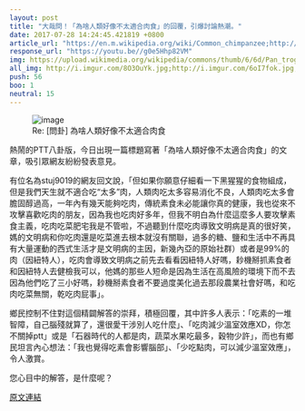 ```yaml
---
layout: post
title: "大哉問！「為啥人類好像不太適合肉食」的回覆，引爆討論熱潮。"
date: 2017-07-28 14:24:45.421819 +0800
article_url: "https://en.m.wikipedia.org/wiki/Common_chimpanzee;http://i.imgur.com/8O3OuYk.jpg;http://i.imgur.com/6oI7fok.jpg;http://i.imgur.com/otRxeol.jpg;http://i.imgur.com/D42ajTU.jpg;http://i.imgur.com/7yuzkLZ.jpg;http://www.natgeomedia.com/news/special/7731"
response_url: "https://youtu.be//g0e5Hhp82VM"
img: https://upload.wikimedia.org/wikipedia/commons/thumb/6/6d/Pan_troglodytes_%28male%29.jpg/1200px-Pan_troglodytes_%28male%29.jpg
all_img: http://i.imgur.com/8O3OuYk.jpg;http://i.imgur.com/6oI7fok.jpg;http://i.imgur.com/otRxeol.jpg;http://i.imgur.com/D42ajTU.jpg;http://i.imgur.com/7yuzkLZ.jpg;http://www.natgeomedia.com/wp-content/uploads/2016/01/grid_2048-1024x510-1.jpg;https://i.ytimg.com/vi/g0e5Hhp82VM/hqdefault.jpg
push: 56
boo: 1
neutral: 15
---
```


<figure>
<img src="https://upload.wikimedia.org/wikipedia/commons/thumb/6/6d/Pan_troglodytes_%28male%29.jpg/1200px-Pan_troglodytes_%28male%29.jpg" alt="image">
<figcaption>
Re: [問卦] 為啥人類好像不太適合肉食
</figcaption>
</figure>



熱鬧的PTT八卦版，今日出現一篇標題寫著「為啥人類好像不太適合肉食」的文章，吸引眾網友紛紛發表意見。

有位名為stuj9019的網友回文說，「但如果你願意仔細看一下黑猩猩的食物組成，但是我們天生就不適合吃“太多”肉，人類肉吃太多容易消化不良，人類肉吃太多會膽固醇過高，一年內有幾天能夠吃肉，傳統素食未必能讓你真的健康，我也從來不攻擊喜歡吃肉的朋友，因為我也吃肉好多年，但我不明白為什麼這麼多人要攻擊素食主義，吃肉吃菜肥宅我是不管啦，不過聽到什麼吃肉導致文明病是真的很好笑，媽的文明病和你吃肉還是吃菜進去根本就沒有關聯，過多的糖、鹽和生活中不再具有大量運動的西式生活才是文明病的主因，新幾內亞的原始社群）或者是99%的肉（因紐特人），吃肉會導致文明病之前先去看看因紐特人好嗎，耖機掰抓素食者和因紐特人去健檢我可以，他媽的那些人短命是因為生活在高風險的環境下而不去因為他們吃了三小好嗎，耖機掰素食者不要過度美化過去那段農業社會好嗎，和吃肉吃菜無關，乾吃肉屁事」。

鄉民控制不住對這個精闢解答的崇拜，積極回覆，其中許多人表示：「吃素的一堆智障，自己腦殘就算了，還很愛干涉別人吃什麼」、「吃肉減少溫室效應XD，你怎不關掉ptt」或是「石器時代的人都是肉，蔬菜水果吃最多，穀物少許」，而也有鄉民坦言內心想法：「我也覺得吃素會影響腦部」、「少吃點肉，可以減少溫室效應」，令人激賞。

您心目中的解答，是什麼呢？

<a href = "https://www.ptt.cc/bbs/Gossiping/M.1501200053.A.802.html">原文連結</a>

